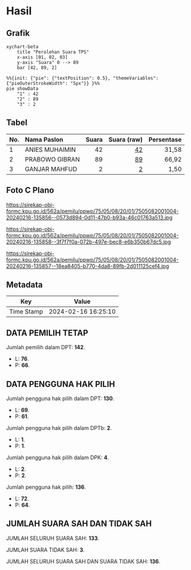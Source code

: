 # Hasil

## Grafik

```mermaid
xychart-beta
    title "Perolehan Suara TPS"
    x-axis [01, 02, 03]
    y-axis "Suara" 0 --> 89
    bar [42, 89, 2]
```

```mermaid
%%{init: {"pie": {"textPosition": 0.5}, "themeVariables": {"pieOuterStrokeWidth": "5px"}} }%%
pie showData
    "1" : 42
    "2" : 89
    "3" : 2
```

## Tabel

| No. | Nama Paslon    | Suara | Suara (raw) | Persentase |
|:--- |:-------------- | -----:| -----------:| ----------:|
| 1   | ANIES MUHAIMIN | 42    | [42][p-1]   | 31,58      |
| 2   | PRABOWO GIBRAN | 89    | [89][p-2]   | 66,92      |
| 3   | GANJAR MAHFUD  | 2     | [2][p-3]    | 1,50       |


[p-1]: https://github.com/gigit-pemilu/pemilu-2024-75-gorontalo/blob/main/pilpres/hitung-suara/sub/75-gorontalo/sub/05-gorontalo-utara/sub/08-ponelo-kepulauan/sub/2001-ponelo/sub/004-tps/sub/paslon-1.txt
[p-2]: https://github.com/gigit-pemilu/pemilu-2024-75-gorontalo/blob/main/pilpres/hitung-suara/sub/75-gorontalo/sub/05-gorontalo-utara/sub/08-ponelo-kepulauan/sub/2001-ponelo/sub/004-tps/sub/paslon-2.txt
[p-3]: https://github.com/gigit-pemilu/pemilu-2024-75-gorontalo/blob/main/pilpres/hitung-suara/sub/75-gorontalo/sub/05-gorontalo-utara/sub/08-ponelo-kepulauan/sub/2001-ponelo/sub/004-tps/sub/paslon-3.txt

## Foto C Plano

https://sirekap-obj-formc.kpu.go.id/562a/pemilu/ppwp/75/05/08/20/01/7505082001004-20240216-135856--0573d894-0d11-47b0-b93a-46c01763a513.jpg

https://sirekap-obj-formc.kpu.go.id/562a/pemilu/ppwp/75/05/08/20/01/7505082001004-20240216-135858--3f7f7f0a-072b-497e-bec8-e6b350b67dc5.jpg

https://sirekap-obj-formc.kpu.go.id/562a/pemilu/ppwp/75/05/08/20/01/7505082001004-20240216-135857--18ea8405-b770-4da8-89fb-2d011125cef4.jpg


## Metadata

| Key        | Value               |
| ---------- | ------------------- |
| Time Stamp | 2024-02-16 16:25:10 |


## DATA PEMILIH TETAP

Jumlah pemilih dalam DPT: **142**.
 * L: **76**.
 * P: **66**.

## DATA PENGGUNA HAK PILIH

Jumlah pengguna hak pilih dalam DPT: **130**.
 * L: **69**.
 * P: **61**.

Jumlah pengguna hak pilih dalam DPTb: **2**.
 * L: **1**.
 * P: **1**.

Jumlah pengguna hak pilih dalam DPK: **4**.
 * L: **2**.
 * P: **2**.

Jumlah pengguna hak pilih: **136**.
 * L: **72**.
 * P: **64**.

## JUMLAH SUARA SAH DAN TIDAK SAH

JUMLAH SELURUH SUARA SAH: **133**.

JUMLAH SUARA TIDAK SAH: **3**.

JUMLAH SELURUH SUARA SAH DAN SUARA TIDAK SAH: **136**.


